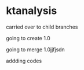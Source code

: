 # ktanalysis

carried over to child branches

going to create 1.0


going to merge 1.0jjfjsdn

addding codes
